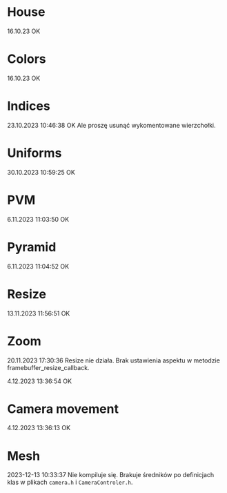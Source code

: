 # House

16.10.23 OK

# Colors 

16.10.23 OK

# Indices

23.10.2023 10:46:38 OK
Ale proszę usunąć wykomentowane wierzchołki.

# Uniforms

30.10.2023 10:59:25 OK

# PVM

6.11.2023 11:03:50 OK

# Pyramid

6.11.2023 11:04:52 OK

# Resize

13.11.2023 11:56:51 OK

# Zoom

20.11.2023 17:30:36
Resize nie działa. Brak ustawienia aspektu w metodzie framebuffer_resize_callback. 

4.12.2023  13:36:54 OK

# Camera movement

4.12.2023 13:36:13 OK

# Mesh

2023-12-13 10:33:37
Nie kompiluje się. Brakuje średników po definicjach klas w plikach `camera.h` i `CameraControler.h`. 